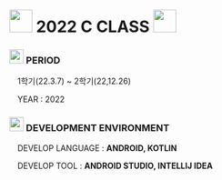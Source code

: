 <h1> <img src = "https://cdn-icons-png.flaticon.com/512/1868/1868178.png" width = "40" height = "40" > 2022 C CLASS <img src = "https://cdn-icons-png.flaticon.com/512/1868/1868178.png" width = "40" height = "40" > </h1>

<h3> <img src = "https://cdn-icons-png.flaticon.com/512/6597/6597133.png" width = "25" height = "25" > PERIOD </h3>
<p> <img src = "https://cdn-icons-png.flaticon.com/512/520/520459.png" width = "10" height = "10"> 1학기(22.3.7) ~ 2학기(22,12.26) </p>
<p> <img src = "https://cdn-icons-png.flaticon.com/512/520/520459.png" width = "10" height = "10"> YEAR : 2022 </p>

<h3> <img src = "https://cdn-icons-png.flaticon.com/512/1557/1557167.png" width = "25" height = "25"> DEVELOPMENT ENVIRONMENT </h3>
<p> <img src = "https://cdn-icons-png.flaticon.com/512/520/520459.png" width = "10" height = "10"> DEVELOP LANGUAGE : <strong> ANDROID, KOTLIN </strong> </p>
<p> <img src = "https://cdn-icons-png.flaticon.com/512/520/520459.png" width = "10" height = "10"> DEVELOP TOOL : <strong> ANDROID STUDIO, INTELLIJ IDEA </strong> </p>
